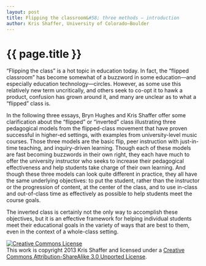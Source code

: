 ```yaml
---
layout: post
title: Flipping the classroom&#58; three methods – introduction
author: Kris Shaffer, University of Colorado–Boulder
---
```


{{ page.title }}
================

“Flipping the class” is a hot topic in education today. In fact, the “flipped classroom” has become somewhat of a buzzword in some education—and especially education technology—circles. However, as some use this relatively new term uncritically, and others seek to co-opt it to hawk a product, confusion has grown around it, and many are unclear as to what a “flipped” class is.

In the following three essays, Bryn Hughes and Kris Shaffer offer some clarification about the “flipped” or “inverted” class illustrating three pedagogical models from the flipped-class movement that have proven successful in higher-ed settings, with examples from university-level music courses. Those three models are the basic flip, peer instruction with just-in-time teaching, and inquiry-driven learning. Though each of these models are fast becoming buzzwords in their own right, they each have much to offer the university instructor who seeks to increase their pedagogical effectiveness and help students take charge of their own learning. And though these three models can look quite different in practice, they all have the same underlying objectives: to put the student, rather than the instructor or the progression of content, at the center of the class, and to use in-class and out-of-class time as effectively as possible to help students meet the course goals.

The inverted class is certainly not the only way to accomplish these objectives, but it is an effective framework for helping individual students meet their educational goals in the variety of ways that are best to them, even in the context of a whole-class setting.


<a rel="license" href="http://creativecommons.org/licenses/by-sa/3.0/"><img alt="Creative Commons License" style="border-width:0" src="http://i.creativecommons.org/l/by-sa/3.0/88x31.png" /></a><br />This work is copyright 2013 Kris Shaffer and licensed under a <a rel="license" href="http://creativecommons.org/licenses/by-sa/3.0/">Creative Commons Attribution-ShareAlike 3.0 Unported License</a>.


